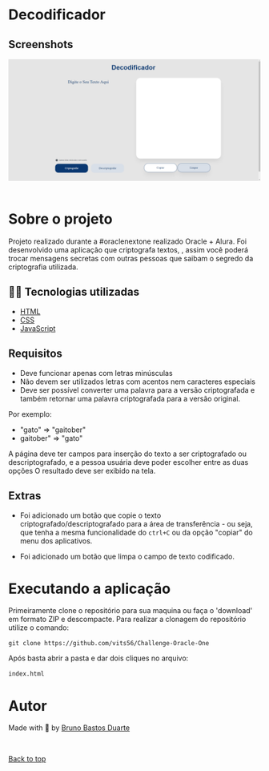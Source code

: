 # Decodificador




## Screenshots

<div align="center" id="top"> 
  <img src="./images/screen1.png" alt="" />
</div>
<br/>

# Sobre o projeto

Projeto realizado durante a #oraclenextone realizado Oracle + Alura. Foi desenvolvido uma aplicação que criptografa textos, , assim você poderá trocar mensagens secretas com outras pessoas que saibam o segredo da criptografia utilizada.

## 🧑‍💻 Tecnologias utilizadas

- [HTML](https://developer.mozilla.org/pt-BR/docs/Web/HTML)
- [CSS](https://developer.mozilla.org/pt-BR/docs/Web/CSS)
- [JavaScript](https://developer.mozilla.org/pt-BR/docs/Web/JavaScript)

## Requisitos

- Deve funcionar apenas com letras minúsculas
- Não devem ser utilizados letras com acentos nem caracteres especiais
- Deve ser possível converter uma palavra para a versão criptografada e também retornar uma palavra criptografada para a versão original.

Por exemplo:
- "gato" => "gaitober"
- gaitober" => "gato"

A página deve ter campos para inserção do texto a ser criptografado ou descriptografado, e a pessoa usuária deve poder escolher entre as duas opções
O resultado deve ser exibido na tela.

## Extras

- Foi adicionado um botão que copie o texto criptografado/descriptografado para a área de transferência - ou seja, que tenha a mesma funcionalidade do `ctrl+C` ou da opção "copiar" do menu dos aplicativos.

- Foi adicionado um botão que limpa o campo de texto codificado.

# Executando a aplicação

Primeiramente clone o repositório para sua maquina ou faça o 'download' em formato ZIP e descompacte. Para realizar a clonagem do repositório utilize o comando:

    git clone https://github.com/vits56/Challenge-Oracle-One

Após basta abrir a pasta e dar dois cliques no arquivo:

    index.html

# Autor

Made with 💜 by <a href="https://github.com/vits56" target="_blank">Bruno Bastos Duarte</a>

&#xa0;

<a href="#top">Back to top</a>
